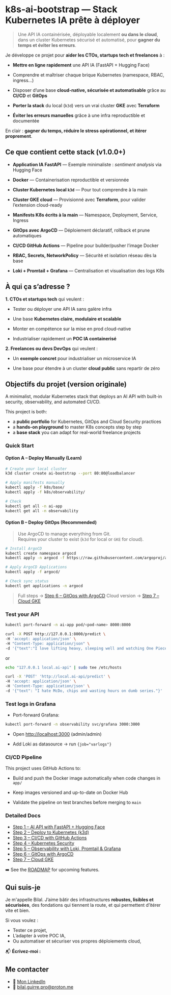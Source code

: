 # k8s-ai-bootstrap — Stack Kubernetes IA prête à déployer

> Une API IA containérisée, déployable localement **ou dans le cloud**, dans un cluster Kubernetes sécurisé et automatisé, pour **gagner du temps et éviter les erreurs**.


Je développe ce projet pour **aider les CTOs, startups tech et freelances** à :

- **Mettre en ligne rapidement** une API IA (FastAPI + Hugging Face)
    
- Comprendre et maîtriser chaque brique Kubernetes (namespace, RBAC, ingress…)
    
- Disposer d’une base **cloud-native, sécurisée et automatisable** grâce au **CI/CD** et **GitOps**
    
- **Porter la stack** du local (`k3d`) vers un vrai cluster **GKE** avec **Terraform**
    
- **Éviter les erreurs manuelles** grâce à une infra reproductible et documentée

En clair : **gagner du temps, réduire le stress opérationnel, et itérer proprement**.


## Ce que contient cette stack (v1.0.0+)

- **Application IA FastAPI** — Exemple minimaliste : _sentiment analysis_ via Hugging Face
    
- **Docker** — Containerisation reproductible et versionnée
    
- **Cluster Kubernetes local `k3d`** — Pour tout comprendre à la main
    
- **Cluster GKE cloud** — Provisionné avec **Terraform**, pour valider l’extension cloud-ready
    
- **Manifests K8s écrits à la main** — Namespace, Deployment, Service, Ingress
    
- **GitOps avec ArgoCD** — Déploiement déclaratif, rollback et prune automatiques
    
- **CI/CD GitHub Actions** — Pipeline pour builder/pusher l’image Docker
    
- **RBAC, Secrets, NetworkPolicy** — Sécurité et isolation réseau dès la base
    
- **Loki + Promtail + Grafana** — Centralisation et visualisation des logs K8s


## À qui ça s’adresse ?

**1. CTOs et startups tech** qui veulent :

- Tester ou déployer une API IA sans galère infra
    
- Une base **Kubernetes claire, modulaire et scalable**
    
- Monter en compétence sur la mise en prod cloud-native
    
- Industrialiser rapidement un **POC IA containerisé**

**2. Freelances ou devs DevOps** qui veulent :

- Un **exemple concret** pour industrialiser un microservice IA
    
- Une base pour étendre à un cluster **cloud public** sans repartir de zéro


## Objectifs du projet (version originale)

A minimalist, modular Kubernetes stack that deploys an AI API with built-in security, observability, and automated CI/CD.

This project is both:
- a **public portfolio** for Kubernetes, GitOps and Cloud Security practices
- a **hands-on playground** to master K8s concepts step by step
- a **base stack** you can adapt for real-world freelance projects

### Quick Start

#### Option A – Deploy Manually (Learn)

```bash
# Create your local cluster
k3d cluster create ai-bootstrap --port 80:80@loadbalancer

# Apply manifests manually
kubectl apply -f k8s/base/
kubectl apply -f k8s/observability/

# Check
kubectl get all -n ai-app
kubectl get all -n observability
```

#### Option B – Deploy GitOps (Recommended)

> Use ArgoCD to manage everything from Git.  
> Requires your cluster to exist (`k3d` for local or `GKE` for cloud).

```bash
# Install ArgoCD
kubectl create namespace argocd
kubectl apply -n argocd -f https://raw.githubusercontent.com/argoproj/argo-cd/stable/manifests/install.yaml

# Apply ArgoCD Applications
kubectl apply -f argocd/

# Check sync status
kubectl get applications -n argocd
```

> Full steps → [Step 6 – GitOps with ArgoCD](docs/06-gitops-argocd.md)
> Cloud version → [Step 7 – Cloud GKE](docs/07-cloud-gke.md)

### Test your API

```bash
kubectl port-forward -n ai-app pod/<pod-name> 8000:8000

curl -X POST http://127.0.0.1:8000/predict \
-H 'accept: application/json' \
-H "Content-Type: application/json" \
-d '{"text":"I love lifting heavy, sleeping well and watching One Piece."}'
```

or

```bash
echo "127.0.0.1 local.ai-api" | sudo tee /etc/hosts

curl -X 'POST' 'http://local.ai-api/predict' \
-H 'accept: application/json' \
-H 'Content-Type: application/json' \
-d '{"text": "I hate McDo, chips and wasting hours on dumb series."}'
```

### Test logs in Grafana

- Port-forward Grafana:  

```bash
kubectl port-forward -n observability svc/grafana 3000:3000
```

- Open [http://localhost:3000](http://localhost:3000) (admin/admin)

- Add Loki as datasource → run `{job="varlogs"}`

### CI/CD Pipeline

This project uses GitHub Actions to:

- Build and push the Docker image automatically when code changes in `app/`

- Keep images versioned and up-to-date on Docker Hub

- Validate the pipeline on test branches before merging to `main`

### Detailed Docs

- [Step 1 – AI API with FastAPI + Hugging Face](docs/01-ai-api-fastapi.md)
- [Step 2 – Deploy to Kubernetes (k3d)](docs/02-kubernetes-k3d.md)
- [Step 3 – CI/CD with GitHub Actions](docs/03-ci-cd-github-actions.md)
- [Step 4 – Kubernetes Security](docs/04-security-k8s.md)
- [Step 5 – Observability with Loki, Promtail & Grafana](docs/05-observability.md)
- [Step 6 – GitOps with ArgoCD](docs/06-gitops-argocd.md)
- [Step 7 – Cloud GKE](docs/07-cloud-gke.md)

➡️ See the [ROADMAP](ROADMAP.md) for upcoming features.


## Qui suis-je

Je m'appelle Bilal. 
J’aime bâtir des infrastructures **robustes, lisibles et sécurisées**, des fondations qui tiennent la route, et qui permettent d’itérer vite et bien.

Si vous voulez :
- Tester ce projet,
- L’adapter à votre POC IA,
- Ou automatiser et sécuriser vos propres déploiements cloud,

📬 **Écrivez-moi :**
## Me contacter

- 🔗 [Mon LinkedIn](https://www.linkedin.com/in/bilal-guirre-395544221/)
- 📧 bilal.guirre.pro@proton.me
